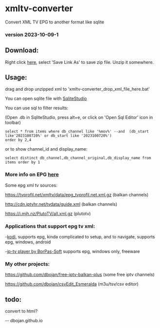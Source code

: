 # xmltv-converter
Convert XML TV EPG to another format like sqlite

### version 2023-10-09-1

## Download: 
Right click [here](https://raw.githubusercontent.com/dbojan/xmltv-converter/main/xmltv-converter.zip), select 'Save Link As' to save zip file.
Unzip it somewhere.


## Usage:
drag and drop unzipped xml to 'xmltv-converter_drop_xml_file_here.bat'

You can open sqlite file with [SqliteStudio](https://github.com/pawelsalawa/sqlitestudio)

You can use sql to filter results:

(Open .db in SqliteStudio, press alt+e, or click on 'Open Sql Editor' icon in toolbar)
```
select * from items where db_channel like '%mov%' --and  (db_start like'2023100720%' or db_start like '2023100720%')
order by 2,4
```
or to show channel_id and display_name:
```
select distinct db_channel,db_channel_original,db_display_name from items order by 1
```

### More info on EPG [here](https://github.com/iptv-org/epg)

Some epg xml tv sources:

https://tvprofil.net/xmltv/data/epg_tvprofil.net.xml.gz (balkan channels)

http://cdn.iptvhr.net/tvdata/guide.xml (balkan channels)

https://i.mjh.nz/PlutoTV/all.xml.gz (plutotv)


### Applications that support epg tv xml:

-[kodi](https://kodi.tv/), supports epg, kinda complicated to setup, and to navigate, supports epg, windows, android

-[ip-tv player by BorPas-Soft](https://borpas.info/iptvplayer) supports epg, windows only, freeware


### My other projects:

https://github.com/dbojan/free-iptv-balkan-plus (some free iptv channels)

https://github.com/dbojan/csvEdit_Esmeralda (m3u/tsv/csv editor)


## todo:
convert to html?

--
dbojan.github.io